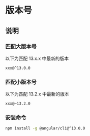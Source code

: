 # 版本号

## 说明

### 匹配大版本号

以下为匹配 13.x.x 中最新的版本

```sh
xxx@^13.0.0
```

### 匹配小版本号

以下为匹配 13.2.x 中最新的版本

```sh
xxx@~13.2.0
```

### 安装命令

```sh
npm install -g @angular/cli@^13.0.0
```
